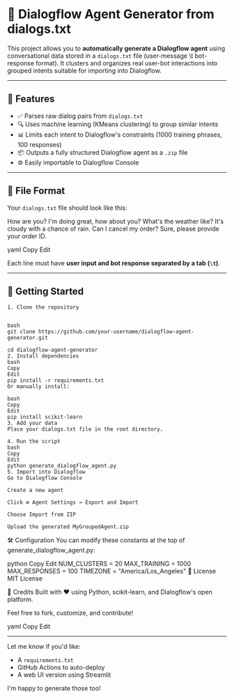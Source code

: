 # 🧠 Dialogflow Agent Generator from dialogs.txt

This project allows you to **automatically generate a Dialogflow agent** using conversational data stored in a `dialogs.txt` file (user-message \t bot-response format). It clusters and organizes real user-bot interactions into grouped intents suitable for importing into Dialogflow.

---

## 📌 Features

- ✅ Parses raw dialog pairs from `dialogs.txt`
- 🔍 Uses machine learning (KMeans clustering) to group similar intents
- 📊 Limits each intent to Dialogflow's constraints (1000 training phrases, 100 responses)
- 📦 Outputs a fully structured Dialogflow agent as a `.zip` file
- ⚙️ Easily importable to Dialogflow Console

---

## 📂 File Format

Your `dialogs.txt` file should look like this:

How are you? I'm doing great, how about you?
What's the weather like? It's cloudy with a chance of rain.
Can I cancel my order? Sure, please provide your order ID.

yaml
Copy
Edit

Each line must have **user input and bot response separated by a tab (`\t`)**.

---

## 🚀 Getting Started
```
1. Clone the repository


bash
git clone https://github.com/your-username/dialogflow-agent-generator.git

cd dialogflow-agent-generator
2. Install dependencies
bash
Copy
Edit
pip install -r requirements.txt
Or manually install:

bash
Copy
Edit
pip install scikit-learn
3. Add your data
Place your dialogs.txt file in the root directory.

4. Run the script
bash
Copy
Edit
python generate_dialogflow_agent.py
5. Import into Dialogflow
Go to Dialogflow Console

Create a new agent

Click ⚙️ Agent Settings → Export and Import

Choose Import from ZIP

Upload the generated MyGroupedAgent.zip
```
🛠 Configuration
You can modify these constants at the top of generate_dialogflow_agent.py:

python
Copy
Edit
NUM_CLUSTERS = 20
MAX_TRAINING = 1000
MAX_RESPONSES = 100
TIMEZONE = "America/Los_Angeles"
📄 License
MIT License

🤖 Credits
Built with ❤️ using Python, scikit-learn, and Dialogflow's open platform.

Feel free to fork, customize, and contribute!

yaml
Copy
Edit

---

Let me know if you'd like:
- A `requirements.txt`
- GitHub Actions to auto-deploy
- A web UI version using Streamlit

I'm happy to generate those too!
